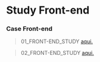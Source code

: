 # Study Front-end 



### Case Front-end


>01_FRONT-END_STUDY [aqui.](https://www.youtube.com/watch?v=gYMKuGBndQw)

>02_FRONT-END_STUDY [aqui.](https://www.youtube.com/watch?v=8ygW0p7b10E)
